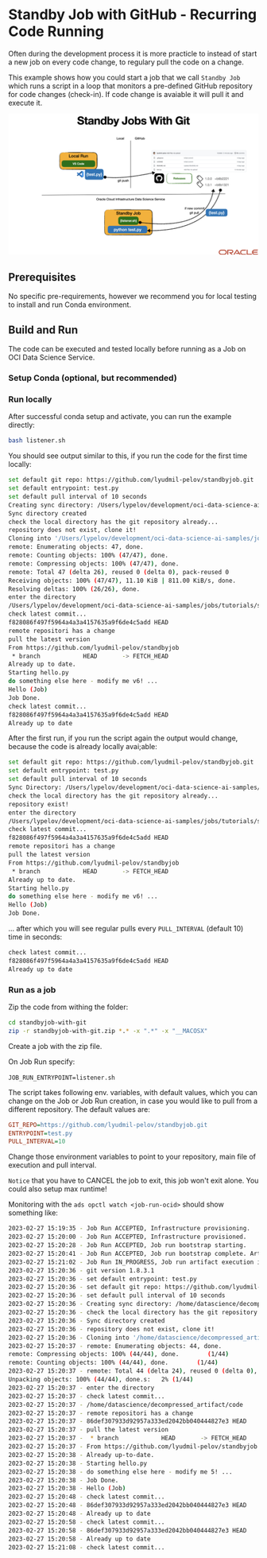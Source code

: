 # Standby Job with GitHub - Recurring Code Running

Often during the development process it is more practicle to instead of start a new job on every code change, to regulary pull the code on a change.

This example shows how you could start a job that we call `Standby Job` which runs a script in a loop that monitors a pre-defined GitHub repository for code changes (check-in). If code change is avaiable it will pull it and execute it.

![standby job with git, recurrent testing](../assets/images/standby-job-with-git.png)

## Prerequisites

No specific pre-requirements, however we recommend you for local testing to install and run Conda environment.

## Build and Run

The code can be executed and tested locally before running as a Job on OCI Data Science Service.

### Setup Conda (optional, but recommended)

### Run locally

After successful conda setup and activate, you can run the example directly:

```bash
bash listener.sh
```

You should see output similar to this, if you run the code for the first time locally:

```bash
set default git repo: https://github.com/lyudmil-pelov/standbyjob.git
set default entrypoint: test.py
set default pull interval of 10 seconds
Creating sync directory: /Users/lypelov/development/oci-data-science-ai-samples/jobs/tutorials/standbyjob-with-git/code
Sync directory created
check the local directory has the git repository already...
repository does not exist, clone it!
Cloning into '/Users/lypelov/development/oci-data-science-ai-samples/jobs/tutorials/standbyjob-with-git/code'...
remote: Enumerating objects: 47, done.
remote: Counting objects: 100% (47/47), done.
remote: Compressing objects: 100% (47/47), done.
remote: Total 47 (delta 26), reused 0 (delta 0), pack-reused 0
Receiving objects: 100% (47/47), 11.10 KiB | 811.00 KiB/s, done.
Resolving deltas: 100% (26/26), done.
enter the directory
/Users/lypelov/development/oci-data-science-ai-samples/jobs/tutorials/standbyjob-with-git/code
check latest commit...
f828086f497f5964a4a3a4157635a9f6de4c5add HEAD
remote repositori has a change
pull the latest version
From https://github.com/lyudmil-pelov/standbyjob
 * branch            HEAD       -> FETCH_HEAD
Already up to date.
Starting hello.py
do something else here - modify me v6! ...
Hello (Job)
Job Done.
check latest commit...
f828086f497f5964a4a3a4157635a9f6de4c5add HEAD
Already up to date
```

After the first run, if you run the script again the output would change, because the code is already locally avai;able:

```bash
set default git repo: https://github.com/lyudmil-pelov/standbyjob.git
set default entrypoint: test.py
set default pull interval of 10 seconds
Sync Directory: /Users/lypelov/development/oci-data-science-ai-samples/jobs/tutorials/standbyjob-with-git/code
check the local directory has the git repository already...
repository exist!
enter the directory
/Users/lypelov/development/oci-data-science-ai-samples/jobs/tutorials/standbyjob-with-git/code
check latest commit...
f828086f497f5964a4a3a4157635a9f6de4c5add HEAD
remote repositori has a change
pull the latest version
From https://github.com/lyudmil-pelov/standbyjob
 * branch            HEAD       -> FETCH_HEAD
Already up to date.
Starting hello.py
do something else here - modify me v6! ...
Hello (Job)
Job Done.
```

... after which you will see regular pulls every `PULL_INTERVAL` (default 10) time in seconds:

```bash
check latest commit...
f828086f497f5964a4a3a4157635a9f6de4c5add HEAD
Already up to date
```

### Run as a job

Zip the code from withing the folder:

```bash
cd standbyjob-with-git
zip -r standbyjob-with-git.zip *.* -x ".*" -x "__MACOSX"
```

Create a job with the zip file.

On Job Run specify:

`JOB_RUN_ENTRYPOINT=listener.sh`

The script takes following env. variables, with default values, which you can change on the Job or Job Run creation, in case you would like to pull from a different repository. The default values are:

```ini
GIT_REPO=https://github.com/lyudmil-pelov/standbyjob.git
ENTRYPOINT=test.py
PULL_INTERVAL=10
```

Change those environment variables to point to your repository, main file of execution and pull interval.

`Notice` that you have to CANCEL the job to exit, this job won't exit alone. You could also setup max runtime!

Monitoring with the `ads opctl watch <job-run-ocid>` should show something like:

```bash
2023-02-27 15:19:35 - Job Run ACCEPTED, Infrastructure provisioning.
2023-02-27 15:20:00 - Job Run ACCEPTED, Infrastructure provisioned.
2023-02-27 15:20:28 - Job Run ACCEPTED, Job run bootstrap starting.
2023-02-27 15:20:41 - Job Run ACCEPTED, Job run bootstrap complete. Artifact execution starting.
2023-02-27 15:21:02 - Job Run IN_PROGRESS, Job run artifact execution in progress.
2023-02-27 15:20:36 - git version 1.8.3.1
2023-02-27 15:20:36 - set default entrypoint: test.py
2023-02-27 15:20:36 - set default git repo: https://github.com/lyudmil-pelov/standbyjob.git
2023-02-27 15:20:36 - set default pull interval of 10 seconds
2023-02-27 15:20:36 - Creating sync directory: /home/datascience/decompressed_artifact/code
2023-02-27 15:20:36 - check the local directory has the git repository already...
2023-02-27 15:20:36 - Sync directory created
2023-02-27 15:20:36 - repository does not exist, clone it!
2023-02-27 15:20:36 - Cloning into '/home/datascience/decompressed_artifact/code'...
2023-02-27 15:20:37 - remote: Enumerating objects: 44, done.        
remote: Compressing objects: 100% (44/44), done.        (1/44)        
remote: Counting objects: 100% (44/44), done.        (1/44)        
2023-02-27 15:20:37 - remote: Total 44 (delta 24), reused 0 (delta 0), pack-reused 0        
Unpacking objects: 100% (44/44), done.s:   2% (1/44)   
2023-02-27 15:20:37 - enter the directory
2023-02-27 15:20:37 - check latest commit...
2023-02-27 15:20:37 - /home/datascience/decompressed_artifact/code
2023-02-27 15:20:37 - remote repositori has a change
2023-02-27 15:20:37 - 86def307933d92957a333ed2042bb040444827e3 HEAD
2023-02-27 15:20:37 - pull the latest version
2023-02-27 15:20:37 -  * branch            HEAD       -> FETCH_HEAD
2023-02-27 15:20:37 - From https://github.com/lyudmil-pelov/standbyjob
2023-02-27 15:20:38 - Already up-to-date.
2023-02-27 15:20:38 - Starting hello.py
2023-02-27 15:20:38 - do something else here - modify me 5! ...
2023-02-27 15:20:38 - Job Done.
2023-02-27 15:20:38 - Hello (Job)
2023-02-27 15:20:48 - check latest commit...
2023-02-27 15:20:48 - 86def307933d92957a333ed2042bb040444827e3 HEAD
2023-02-27 15:20:48 - Already up to date
2023-02-27 15:20:58 - check latest commit...
2023-02-27 15:20:58 - 86def307933d92957a333ed2042bb040444827e3 HEAD
2023-02-27 15:20:58 - Already up to date
2023-02-27 15:21:08 - check latest commit...
```
